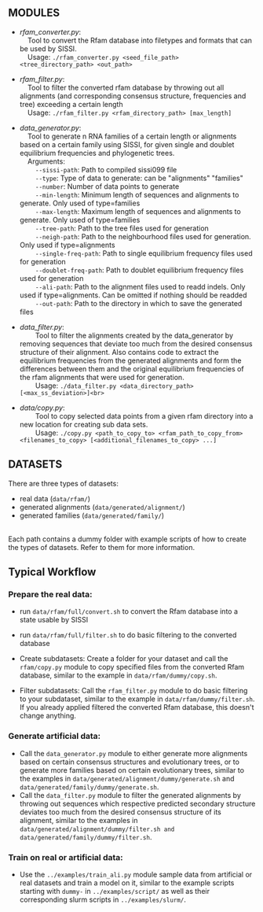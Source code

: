 ## MODULES
* *rfam_converter.py*:<br>
&nbsp;&nbsp;&nbsp;&nbsp;Tool to convert the Rfam database into filetypes and formats that can be used by SISSI.<br>
&nbsp;&nbsp;&nbsp;&nbsp;Usage: `./rfam_converter.py <seed_file_path> <tree_directory_path> <out_path>`

* *rfam_filter.py*:<br>
&nbsp;&nbsp;&nbsp;&nbsp;Tool to filter the converted rfam database by throwing out all alignments (and corresponding consensus structure, frequencies and tree) exceeding a certain length<br>
&nbsp;&nbsp;&nbsp;&nbsp;Usage: `./rfam_filter.py <rfam_directory_path> [max_length]`

* *data_generator.py*:<br>
&nbsp;&nbsp;&nbsp;&nbsp;Tool to generate n RNA families of a certain length or alignments based on a certain family using SISSI, for given single and doublet equilibrium frequencies and phylogenetic trees.<br>
&nbsp;&nbsp;&nbsp;&nbsp;Arguments:<br>
&nbsp;&nbsp;&nbsp;&nbsp;&nbsp;&nbsp;&nbsp;&nbsp;`--sissi-path`:        Path to compiled sissi099 file<br>
&nbsp;&nbsp;&nbsp;&nbsp;&nbsp;&nbsp;&nbsp;&nbsp;`--type`:              Type of data to generate: can be "alignments" "families"<br>
&nbsp;&nbsp;&nbsp;&nbsp;&nbsp;&nbsp;&nbsp;&nbsp;`--number`:            Number of data points to generate<br>
&nbsp;&nbsp;&nbsp;&nbsp;&nbsp;&nbsp;&nbsp;&nbsp;`--min-length`:        Minimum length of sequences and alignments to generate. Only used of type=families<br>
&nbsp;&nbsp;&nbsp;&nbsp;&nbsp;&nbsp;&nbsp;&nbsp;`--max-length`:        Maximum length of sequences and alignments to generate. Only used of type=families<br>
&nbsp;&nbsp;&nbsp;&nbsp;&nbsp;&nbsp;&nbsp;&nbsp;`--tree-path`:         Path to the tree files used for generation<br>
&nbsp;&nbsp;&nbsp;&nbsp;&nbsp;&nbsp;&nbsp;&nbsp;`--neigh-path`:        Path to the neighbourhood files used for generation. Only used if type=alignments<br>
&nbsp;&nbsp;&nbsp;&nbsp;&nbsp;&nbsp;&nbsp;&nbsp;`--single-freq-path`:  Path to single equilibrium frequency files used for generation<br>
&nbsp;&nbsp;&nbsp;&nbsp;&nbsp;&nbsp;&nbsp;&nbsp;`--doublet-freq-path`: Path to doublet equilibrium frequency files used for generation<br>
&nbsp;&nbsp;&nbsp;&nbsp;&nbsp;&nbsp;&nbsp;&nbsp;`--ali-path`:          Path to the alignment files used to readd indels. Only used if type=alignments. Can be omitted if nothing should be readded<br>
&nbsp;&nbsp;&nbsp;&nbsp;&nbsp;&nbsp;&nbsp;&nbsp;`--out-path`:          Path to the directory in which to save the generated files<br>

* *data_filter.py*:<br>
&nbsp;&nbsp;&nbsp;&nbsp;&nbsp;&nbsp;&nbsp;&nbsp;Tool to filter the alignments created by the data_generator by removing sequences that deviate too much from the desired consensus structure of their alignment. Also contains code to extract the equilibrium frequencies from the generated alignments and form the differences between them and the original equilibrium frequencies of the rfam alignments that were used for generation.<br>
&nbsp;&nbsp;&nbsp;&nbsp;&nbsp;&nbsp;&nbsp;&nbsp;Usage: `./data_filter.py <data_directory_path> [<max_ss_deviation>]<br>`

* *data/copy.py*:<br>
&nbsp;&nbsp;&nbsp;&nbsp;&nbsp;&nbsp;&nbsp;&nbsp;Tool to copy selected data points from a given rfam directory into a new location for creating sub data sets.<br>
&nbsp;&nbsp;&nbsp;&nbsp;&nbsp;&nbsp;&nbsp;&nbsp;Usage: `./copy.py <path_to_copy_to> <rfam_path_to_copy_from> <filenames_to_copy> [<additional_filenames_to_copy> ...]`<br>


## DATASETS
There are three types of datasets:
* real data (`data/rfam/`)
* generated alignments (`data/generated/alignment/`)
* generated families (`data/generated/family/`)
<br>
Each path contains a dummy folder with example scripts of how to create the types of datasets. Refer to them for more information.


## Typical Workflow
### Prepare the real data:
* run `data/rfam/full/convert.sh` to convert the Rfam database into a state usable by SISSI
* run `data/rfam/full/filter.sh` to do basic filtering to the converted database

* Create subdatasets: Create a folder for your dataset and call the `rfam/copy.py` module to copy specified files from the converted Rfam database, similar to the example in `data/rfam/dummy/copy.sh`.
* Filter subdatasets: Call the `rfam_filter.py` module to do basic filtering to your subdataset, similar to the example in `data/rfam/dummy/filter.sh`. If you already applied filtered the converted Rfam database, this doesn't change anything.

### Generate artificial data:
* Call the `data_generator.py` module to either generate more alignments based on certain consensus structures and evolutionary trees, or to generate more families based on certain evolutionary trees, similar to the examples in `data/generated/alignment/dummy/generate.sh` and `data/generated/family/dummy/generate.sh`.
* Call the `data_filter.py` module to filter the generated alignments by throwing out sequences which respective predicted secondary structure deviates too much from the desired consensus structure of its alignment, similar to the examples in `data/generated/alignment/dummy/filter.sh and data/generated/family/dummy/filter.sh`.

### Train on real or artificial data:
* Use the `../examples/train_ali.py` module sample data from artificial or real datasets and train a model on it, similar to the example scripts starting with `dummy-` in `../examples/script/` as well as their corresponding slurm scripts in `../examples/slurm/`.
